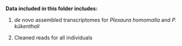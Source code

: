 <b> Data included in this folder includes: </b>

1. <i> de novo </i> assembled transcriptomes for <i> Plexaura homomalla </i> and <i> P. kükenthali </i>

2. Cleaned reads for all individuals 

